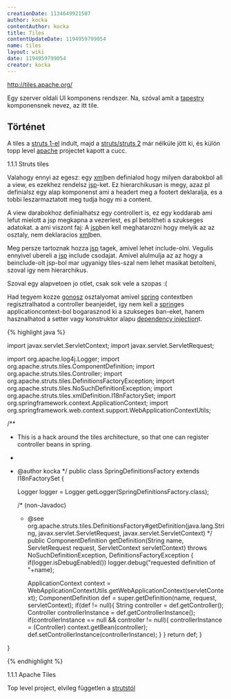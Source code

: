 ```yaml
---
creationDate: 1134649921507 
author: kocka 
contentAuthor: kocka 
title: Tiles 
contentUpdateDate: 1194959799054 
name: tiles 
layout: wiki 
date: 1194959799054 
creator: kocka 
---
```

http://tiles.apache.org/

Egy szerver oldali UI komponens rendszer.
Na, szóval amit a [tapestry](tapestry.html) komponensnek nevez, az itt tile.

## Történet

A tiles a [struts 1-el](struts/struts%201.html) indult, majd a [struts/struts 2](struts/struts%202.html) már nélküle jött ki, és külön topp level [apache](ASF.html) projectet kapott a cucc.

1.1.1 Struts tiles

Valahogy ennyi az egesz: egy [xml](XML.html)ben definialod hogy milyen darabokbol all a view, es ezekhez rendelsz [jsp](JSP.html)-ket. Ez hierarchikusan is megy, azaz pl definialsz egy alap komponenst ami a headert meg a footert deklaralja, es a tobbi leszarmaztatott meg tudja hogy mi a content.

A view darabokhoz definialhatsz egy controllert is, ez egy koddarab ami lefut mielott a jsp megkapna a vezerlest, es pl betoltheti a szukseges adatokat. a ami viszont faj: A [jsp](JSP.html)ben kell meghatarozni hogy melyik az az osztaly, nem deklaracios [xml](XML.html)ben.

Meg persze tartoznak hozza [jsp](JSP.html) tagek, amivel lehet include-olni. Vegulis ennyivel ubereli a [jsp](JSP.html) include csodajat. Amivel alulmulja az az hogy a beinclude-olt jsp-bol mar ugyanigy tiles-szal nem lehet masikat betolteni, szoval igy nem hierarchikus.

Szoval egy alapvetoen jo otlet, csak sok vele a szopas :(

Had tegyem kozze [gonosz](gonosz.html) osztalyomat amivel [spring](spring.html) contextben regisztralhatod a controller beanjeidet, igy nem kell a [spring](spring.html)es applicationcontext-bol bogarasznod ki a szukseges ban-eket, hanem hasznalhatod a setter vagy konstruktor alapu [dependency injection](dependency%20injection.html)t.

{% highlight java %}

import javax.servlet.ServletContext;
import javax.servlet.ServletRequest;

import org.apache.log4j.Logger;
import org.apache.struts.tiles.ComponentDefinition;
import org.apache.struts.tiles.Controller;
import org.apache.struts.tiles.DefinitionsFactoryException;
import org.apache.struts.tiles.NoSuchDefinitionException;
import org.apache.struts.tiles.xmlDefinition.I18nFactorySet;
import org.springframework.context.ApplicationContext;
import org.springframework.web.context.support.WebApplicationContextUtils;

/**
 * This is a hack around the tiles architecture, so that one can register controller beans in spring.
 * 
 * @author kocka
 */
public class SpringDefinitionsFactory 
		extends I18nFactorySet \{

	Logger logger = Logger.getLogger(SpringDefinitionsFactory.class);
	
	/* (non-Javadoc)
	 * @see org.apache.struts.tiles.DefinitionsFactory#getDefinition(java.lang.String, javax.servlet.ServletRequest, javax.servlet.ServletContext)
	 */
	public ComponentDefinition getDefinition(String name,
			ServletRequest request, ServletContext servletContext)
			throws NoSuchDefinitionException, DefinitionsFactoryException \{
		if(logger.isDebugEnabled())
			logger.debug("requested definition of "+name);

		ApplicationContext context = WebApplicationContextUtils.getWebApplicationContext(servletContext);
		ComponentDefinition def = super.getDefinition(name, request, servletContext);
		if(def != null)\{
			String controller = def.getController();
			Controller controllerInstance = def.getControllerInstance();
			if(controllerInstance == null && controller != null)\{
				controllerInstance = (Controller) context.getBean(controller);
				def.setControllerInstance(controllerInstance);
			\}
		\}
		return def;
	\}

\}

{% endhighlight %}


1.1.1 Apache Tiles

Top level project, elvileg független a [strutstól](struts.html)

